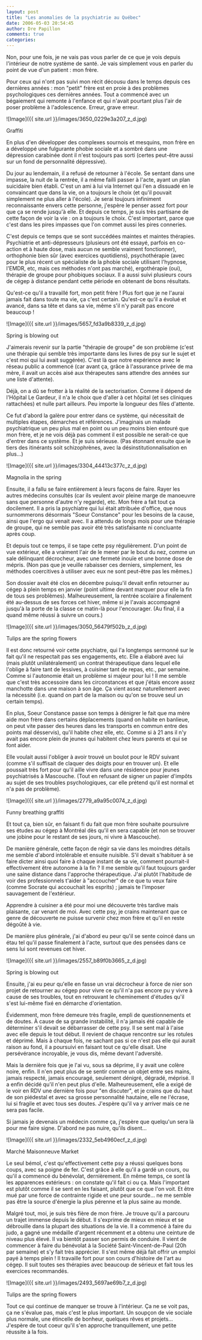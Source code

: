 ```yaml
---
layout: post
title: "Les anomalies de la psychiatrie au Québec"
date: 2006-05-03 20:54:45
author: Dre Papillon
comments: true
categories: 
---
```



Non, pour une fois, je ne vais pas vous parler de ce que je vois depuis l'intérieur de notre système de santé.  Je vais  simplement vous en parler du point de vue d'un patient : mon frère.

Pour ceux qui n'ont pas suivi mon récit décousu dans le temps depuis ces dernières années : mon "petit" frère est en proie à des problèmes psychologiques ces dernières années.  Tout a commencé avec un bégaiement qui remonte à l'enfance et qui n'avait pourtant plus l'air de poser problème à l'adolescence.  Erreur, grave erreur.


![Image]({{ site.url }}/images/3650_0229e3a207_z_d.jpg)
<div class="photoattrib">Graffiti</div>



En plus d'en développer des complexes sournois et mesquins, mon frère en a développé une fulgurante phobie sociale et a sombré dans une dépression carabinée dont il n'est toujours pas sorti (certes peut-être aussi sur un fond de personnalité dépressive).

Du jour au lendemain, il a refusé de retourner à l'école.  Se sentant dans une impasse, la nuit de la rentrée, il a même failli passer à l'acte, ayant un plan suicidaire bien établi.    C'est un ami à lui via Internet qui l'en a dissuadé en le convaincant que dans la vie, on a toujours le choix (et qu'il pouvait simplement ne plus aller à l'école).  Je serai toujours infiniment reconnaissante envers cette personne, j'espère le penser assez fort pour que ça se rende jusqu'à elle.  Et depuis ce temps, je suis très partisane de cette façon de voir la vie : on a toujours le choix.  C'est important, parce que c'est dans les pires impasses que l'on commet aussi les pires conneries.

C'est depuis ce temps que se sont succédées maintes et maintes thérapies.  Psychiatrie et anti-dépresseurs (plusieurs ont été essayé, parfois en co-action et à haute dose, mais aucun ne semble vraiment fonctionner), orthophonie bien sûr (avec exercices quotidiens), psychothérapie (avec pour le plus récent un spécialiste de la phobie sociale utilisant l'hypnose, l'EMDR, etc, mais ces méthodes n'ont pas marché), ergothérapie (oui), thérapie de groupe pour phobiques sociaux.  Il a aussi suivi plusieurs cours de cégep à distance pendant cette période en obtenant de bons résultats.

Qu'est-ce qu'il a travaillé fort, mon petit frère !  Plus fort que je ne l'aurai jamais fait dans toute ma vie, ça c'est certain.  Qu'est-ce qu'il a évolué et avancé, dans sa tête et dans sa vie, même s'il n'y paraît pas encore beaucoup !


![Image]({{ site.url }}/images/5657_fd3a9b8339_z_d.jpg)
<div class="photoattrib">Spring is blowing out</div>



J'aimerais revenir sur la partie "thérapie de groupe" de son problème (c'est une thérapie qui semble très importante dans les livres de psy sur le sujet et c'est moi qui lui avait suggérée).  C'est là que notre expérience avec le réseau public a commencé (car avant ça, grâce à l'assurance privée de ma mère, il avait un accès aisé aux thérapeutes sans attendre des années sur une liste d'attente).

Déjà, on a dû se frotter à la réalité de la sectorisation.  Comme il dépend de l'Hôpital Le Gardeur, il n'a le choix que d'aller à cet hôpital (et ses cliniques rattachées) et nulle part ailleurs.  Peu importe la longueur des files d'attente.

Ce fut d'abord la galère pour entrer dans ce système, qui nécessitait de multiples étapes, démarches et références.  J'imaginais un malade psychiatrique un peu plus mal en point ou un peu moins bien entouré que mon frère, et je ne vois déjà pas comment il est possible ne serait-ce que d'entrer dans ce système.  Et je suis sérieuse.  (Pas étonnant ensuite que le tiers des itinérants soit schizophrènes, avec la désinstitutionnalisation en plus...)


![Image]({{ site.url }}/images/3304_44413c377c_z_d.jpg)
<div class="photoattrib">Magnolia in the spring</div>



Ensuite, il a fallu se faire entièrement à leurs façons de faire.  Rayer les autres médecins consultés (car ils veulent avoir pleine marge de manoeuvre sans que personne d'autre n'y regarde), etc.  Mon frère a fait tout ça docilement.  Il a pris la psychiatre qui lui était attribuée d'office, que nous surnommerons désormais "Soeur Constance" pour les besoins de la cause, ainsi que l'ergo qui venait avec.  Il a attendu de longs mois pour une thérapie de groupe, qui ne semble pas avoir été très satisfaisante ni concluante après coup.

Et depuis tout ce temps, il se tape cette psy régulièrement.  D'un point de vue extérieur, elle a vraiment l'air de le mener par le bout du nez, comme un sale délinquant décrocheur, avec une fermeté inouïe et une bonne dose de mépris.  (Non pas que je veuille rabaisser ces derniers, simplement, les méthodes coercitives à utiliser avec eux ne sont peut-être pas les mêmes.)

Son dossier avait été clos en décembre puisqu'il devait enfin retourner au cégep à plein temps en janvier (point ultime devant marquer pour elle la fin de tous ses problèmes).  Malheureusement, la rentrée scolaire a finalement été au-dessus de ses forces cet hiver, même si je l'avais accompagné jusqu'à la porte de la classe ce matin-là pour l'encourager.  (Au final, il a quand même réussi à suivre un cours.)


![Image]({{ site.url }}/images/3050_56479f502b_z_d.jpg)
<div class="photoattrib">Tulips are the spring flowers</div>



Il est donc retourné voir cette psychiatre, qui l'a longtemps sermonné sur le fait qu'il ne respectait pas ses engagements, etc.  Elle a élaboré avec lui (mais plutôt unilatéralement) un contrat thérapeutique dans lequel elle l'oblige à faire tant de lessives, à cuisiner tant de repas, etc., par semaine.  Comme si l'autonomie était un problème si majeur pour lui !  Il me semble que c'est très accessoire dans les circonstances et que j'étais encore assez manchotte dans une maison à son âge.  Ça vient assez naturellement avec la nécessité (i.e. quand on part de la maison ou qu'on se trouve seul un certain temps).

En plus, Soeur Constance passe son temps à dénigrer le fait que ma mère aide mon frère dans certains déplacements (quand on habite en banlieue, on peut vite passer des heures dans les transports en commun entre des points mal désservis), qu'il habite chez elle, etc.  Comme si à 21 ans il n'y avait pas encore plein de jeunes qui habitent chez leurs parents et qui se font aider.

Elle voulait aussi l'obliger à avoir trouvé un boulot pour le RDV suivant (comme s'il suffisait de claquer des doigts pour en trouver un).  Et elle poussait très fort pour qu'il aille vivre dans une résidence pour jeunes psychiatrisés à Mascouche.  (Tout en refusant de signer un papier d'impôts au sujet de ses troubles psychologiques, car elle prétend qu'il est normal et n'a pas de problème).


![Image]({{ site.url }}/images/2779_a9a95c0074_z_d.jpg)
<div class="photoattrib">Funny breathing graffiti</div>



Et tout ça, bien sûr, en faisant fi du fait que mon frère souhaite poursuivre ses études au cégep à Montréal dès qu'il en sera capable (et non se trouver une jobine pour le restant de ses jours, ni vivre à Mascouche).

De manière générale, cette façon de régir sa vie dans les moindres détails me semble d'abord intolérable et ensuite  nuisible.  S'il devait s'habituer à se faire dicter ainsi quoi faire à chaque instant de sa vie, comment pourrait-il effectivement être autonome à la fin ?  Il me semble qu'il faut toujours garder une saine distance dans l'approche thérapeutique.  J'ai plutôt l'habitude de voir des professionnels t'aider à "accoucher" de ce que tu veux faire (comme Socrate qui accouchait les esprits) ; jamais te l'imposer sauvagement de l'extérieur.

Apprendre à cuisiner a été pour moi une découverte très tardive mais plaisante, car venant de moi.  Avec cette psy, je crains maintenant que ce genre de découverte ne puisse survenir chez mon frère et qu'il en reste dégoûté à vie.

De manière plus générale, j'ai d'abord eu peur qu'il se sente coincé dans un étau tel qu'il passe finalement à l'acte, surtout que des pensées dans ce sens lui sont revenues cet hiver.


![Image]({{ site.url }}/images/2557_b89f0b3665_z_d.jpg)
<div class="photoattrib">Spring is blowing out</div>



Ensuite, j'ai eu peur qu'elle en fasse un vrai décrocheur à force de nier son projet de retourner au cégep pour vivre ce qu'il n'a pas encore pu y vivre à cause de ses troubles, tout en retrouvant le cheminement d'études qu'il s'est lui-même fixé en démarche d'orientation.

Évidemment, mon frère demeure très fragile, empli de questionnements et de doutes.  À cause de sa grande instabilité, il n'a jamais été capable de déterminer s'il devait se débarrasser de cette psy.  Il se sent mal à l'aise avec elle depuis le tout début.  Il revient de chaque rencontre sur les rotules et déprimé.  Mais à chaque fois, ne sachant pas si ce n'est pas elle qui aurait raison au fond, il a poursuivi en faisant tout ce qu'elle disait.  Une persévérance incroyable, je vous dis, même devant l'adversité.

Mais la dernière fois que je l'ai vu, sous sa déprime, il y avait une colère noire, enfin.  Il n'en peut plus de se sentir comme un objet entre ses mains, jamais respecté, jamais encouragé, seulement dénigré, dégradé, méprisé.  Il a enfin décidé qu'il n'en peut plus d'elle.  Malheureusement, elle a exigé de le voir en RDV une dernière fois pour "en discuter", et je crains que du haut de son piédestal et avec sa grosse personnalité hautaine, elle ne l'écrase, lui si fragile et avec tous ses doutes.  J'espère qu'il va y arriver mais ce ne sera pas facile.

Si jamais je devenais un médecin comme ça, j'espère que quelqu'un sera là pour me faire signe.  D'abord ne pas nuire, qu'ils disent...


![Image]({{ site.url }}/images/2332_5eb4960ecf_z_d.jpg)
<div class="photoattrib">Marché Maisonneuve Market</div>



Le seul bémol, c'est qu'effectivement cette psy a réussi quelques bons coups, avec sa poigne de fer.  C'est grâce à elle qu'il a gardé un cours, ou qu'il a commencé du bénévolat, dernièrement.  En même temps, ce sont là les apparences extérieurs : on constate qu'il fait ci ou ça.  Mais l'important est plutôt comme il se sent en les faisant, plutôt que ce que l'on voit.  Et être mué par une force de contrainte rigide et une peur sourde...  ne me semble pas être la source d'énergie la plus pérenne et la plus saine au monde.

Malgré tout, moi, je suis très fière de mon frère.  Je trouve qu'il a parcouru un trajet immense depuis le début.  Il s'exprime de mieux en mieux et se débrouille dans la plupart des situations de la vie.  Il a commencé à faire du judo, a gagné une médaille d'argent récemment et a obtenu une ceinture de niveau plus élevé.  Il va bientôt passer son permis de conduire.  Il vient de commencer à faire du bénévolat à la Société Saint-Vincent-de-Paul (20h par semaine) et s'y fait très apprécier.  Il s'est même déjà fait offrir un emploi payé à temps plein !  Il travaille fort pour son cours d'histoire de l'art au cégep.  Il suit toutes ses thérapies avec beaucoup de sérieux et fait tous les exercices recommandés.


![Image]({{ site.url }}/images/2493_5697ae69b7_z_d.jpg)
<div class="photoattrib">Tulips are the spring flowers</div>



Tout ce qui continue de manquer se trouve à l'intérieur.  Ça ne se voit pas, ça ne s'évalue pas, mais c'est le plus important.  Un soupçon de vie sociale plus normale, une étincelle de bonheur, quelques rêves et projets...  J'espère de tout coeur qu'il s'en approche tranquillement, une petite réussite à la fois.